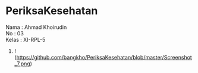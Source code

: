 # PeriksaKesehatan

Nama : Ahmad Khoirudin
<br>No : 03
<br>Kelas : XI-RPL-5
<br>
1. !(https://github.com/bangkho/PeriksaKesehatan/blob/master/Screenshot_7.png)
